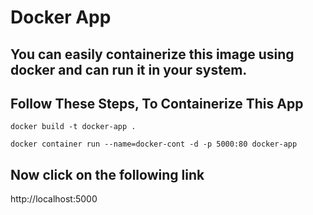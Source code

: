 # Docker App

## You can easily containerize this image using docker and can run it in your system.

## Follow These Steps, To Containerize This App

```
docker build -t docker-app .
```

```
docker container run --name=docker-cont -d -p 5000:80 docker-app
```

## Now click on the following link

http://localhost:5000

